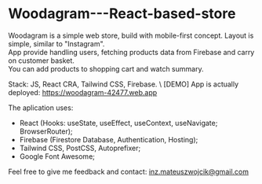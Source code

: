 # Woodagram---React-based-store

Woodagram is a simple web store, build with mobile-first concept. Layout is simple, similar to "Instagram". \
App provide handling users, fetching products data from Firebase and carry on customer basket. \
You can add products to shopping cart and watch summary.

Stack: JS, React CRA, Tailwind CSS, Firebase. \ 
[DEMO] App is actually deployed: https://woodagram-42477.web.app 

The aplication uses: 
- React (Hooks: useState, useEffect, useContext, useNavigate; BrowserRouter); 
- Firebase (Firestore Database, Authentication, Hosting); 
- Tailwind CSS, PostCSS, Autoprefixer; 
- Google Font Awesome; 

Feel free to give me feedback and contact: inz.mateuszwojcik@gmail.com

